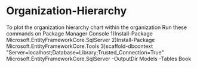 # Organization-Hierarchy
To plot the organization hierarchy chart within the organization
Run these commands on Package Manager Console
1)Install-Package Microsoft.EntityFrameworkCore.SqlServer
2)Install-Package Microsoft.EntityFrameworkCore.Tools
3)scaffold-dbcontext "Server=localhost;Database=Library;Trusted_Connection=True" Microsoft.EntityFrameworkCore.SqlServer -OutputDir Models -Tables Book
